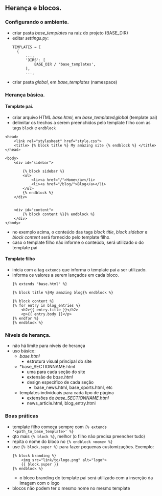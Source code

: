 ## Herança e blocos.

### Configurando o ambiente.

- criar pasta *base_templates* na raiz do projeto (BASE_DIR)
- editar *settings.py*:
  ```
  TEMPLATES = [
    {
        ...,
        'DIRS': [
            BASE_DIR / 'base_templates',
        ],
        ..., 
  ```
- criar pasta *global*, em *base_templates* (namespace)

### Herança básica.

#### Template pai.

- criar arquivo HTML *base.html*, em *base_templates\global* (template pai)
- delimitar os trechos a serem preenchidos pelo template filho com as tags `block` e `endblock`
```
<head>
    <link rel="stylesheet" href="style.css">   
    <title> {% block title %} My amazing site {% endblock %} </title>
</head>

<body>
    <div id="sidebar">

        {% block sidebar %}
        <ul>
            <li><a href="/">Home</a></li>
            <li><a href="/blog/">Blog</a></li>
        </ul>
        {% endblock %}    
    </div>


    <div id="content">
        {% block content %}{% endblock %}
    </div>
</body>
```
- no exemplo acima, o conteúdo das tags *block title*, *block sidebar* e *block content* será fornecido pelo template filho.
- caso o template filho não informe o conteúdo, será utilizado o do template pai

#### Template filho

- inicia com a tag `extends` que informa o template pai a ser utilizado.
- informa os valores a serem lançados em cada bloco.
    ```
    {% extends "base.html" %}

    {% block title %}My amazing blog{% endblock %}

    {% block content %}
    {% for entry in blog_entries %}
        <h2>{{ entry.title }}</h2>
        <p>{{ entry.body }}</p>
    {% endfor %}
    {% endblock %}
    ```

### Níveis de herança.

- não há limite para níveis de herança
- uso básico:
  - *base.html*
    - estrutura visual principal do site
  - *base_SECTIONNAME.html
    - uma para cada seção do site
    - extensão de *base.html*
    - design específico de cada seção
      - base_news.html, base_sports.html, etc
  - templates individuais para cada tipo de página
    - extensões de *base_SECTIONNAME.html*
    - news_article.html, blog_entry.html

### Boas práticas

- template filho começa sempre com `{% extends '<path_to_base_template>' %}`
- qto mais `{% block %}`, melhor (o filho não precisa preencher tudo)
- repita o nome do bloco no `{% endblock <nome> %}`
- use `{% block.super %}` para fazer pequenas customizações. Exemplo:
    ```
    {% block branding %}
        <img src="link/to/logo.png" alt="logo">
        {{ block.super }}
    {% endblock %}
    ```
    - o bloco branding do template pai será utilizado com a inserção da imagem com o logo
- blocos não podem ter o mesmo nome no mesmo template



